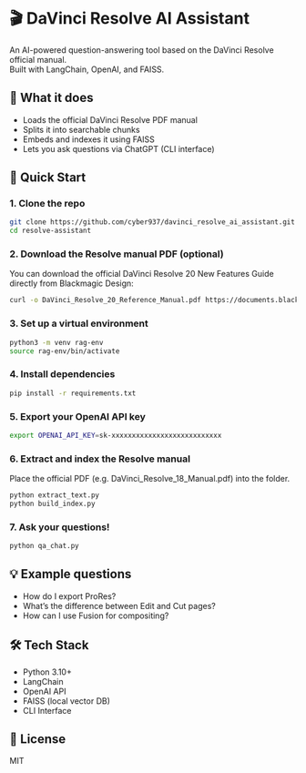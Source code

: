 # 🎬 DaVinci Resolve AI Assistant

An AI-powered question-answering tool based on the DaVinci Resolve official manual.  
Built with LangChain, OpenAI, and FAISS.

## 🧠 What it does

- Loads the official DaVinci Resolve PDF manual
- Splits it into searchable chunks
- Embeds and indexes it using FAISS
- Lets you ask questions via ChatGPT (CLI interface)

## 🚀 Quick Start

### 1. Clone the repo

```bash
git clone https://github.com/cyber937/davinci_resolve_ai_assistant.git
cd resolve-assistant
```

### 2. Download the Resolve manual PDF (optional)

You can download the official DaVinci Resolve 20 New Features Guide directly from Blackmagic Design:

```bash
curl -o DaVinci_Resolve_20_Reference_Manual.pdf https://documents.blackmagicdesign.com/UserManuals/DaVinci_Resolve_20_Reference_Manual.pdf
```

### 3. Set up a virtual environment

```bash
python3 -m venv rag-env
source rag-env/bin/activate
```

### 4. Install dependencies

```bash
pip install -r requirements.txt
```

### 5. Export your OpenAI API key

```bash
export OPENAI_API_KEY=sk-xxxxxxxxxxxxxxxxxxxxxxxxxxx
```

### 6. Extract and index the Resolve manual

Place the official PDF (e.g. DaVinci_Resolve_18_Manual.pdf) into the folder.

```bash
python extract_text.py
python build_index.py
```

### 7. Ask your questions!

```bash
python qa_chat.py
```

## 💡 Example questions

- How do I export ProRes?
- What’s the difference between Edit and Cut pages?
- How can I use Fusion for compositing?

## 🛠 Tech Stack

- Python 3.10+
- LangChain
- OpenAI API
- FAISS (local vector DB)
- CLI Interface

## 📄 License

MIT
